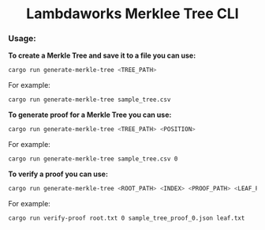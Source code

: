 <div align="center">

# Lambdaworks Merklee Tree CLI

</div>

### Usage:

**To create a Merkle Tree and save it to a file you can use:**

```bash
cargo run generate-merkle-tree <TREE_PATH>
```

For example:

```bash
cargo run generate-merkle-tree sample_tree.csv
```


**To generate proof for a Merkle Tree you can use:**

```bash
cargo run generate-merkle-tree <TREE_PATH> <POSITION>
```

For example:

```bash
cargo run generate-merkle-tree sample_tree.csv 0
```

**To verify a proof you can use:**

```bash
cargo run generate-merkle-tree <ROOT_PATH> <INDEX> <PROOF_PATH> <LEAF_PATH>
```

For example:

```bash
cargo run verify-proof root.txt 0 sample_tree_proof_0.json leaf.txt
```

